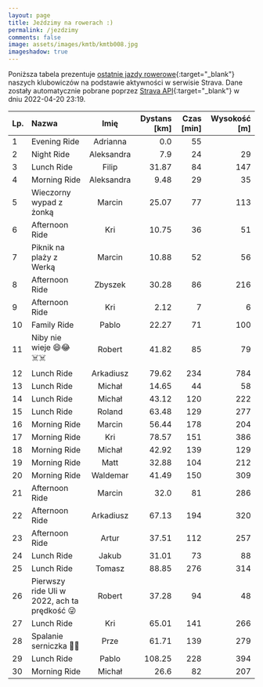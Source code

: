 ```yaml
---
layout: page
title: Jeździmy na rowerach :)
permalink: /jezdzimy
comments: false
image: assets/images/kmtb/kmtb008.jpg
imageshadow: true
---
```


Poniższa tabela prezentuje [ostatnie jazdy rowerowe](https://www.strava.com/clubs/336381){:target="_blank"} naszych klubowiczów na podstawie aktywności w serwisie Strava. Dane zostały automatycznie pobrane poprzez [Strava API](https://developers.strava.com/docs/reference/#api-Clubs-getClubActivitiesById){:target="_blank"} w dniu 2022-04-20 23:19.

Lp. | Nazwa | Imię | Dystans [km] | Czas [min] | Wysokość [m]
:--- | :--- | :---: | ---: | ---: | ---:
1|Evening Ride|Adrianna|0.0|55|
2|Night Ride|Aleksandra|7.9|24|29
3|Lunch Ride|Filip|31.87|84|147
4|Morning Ride|Aleksandra|9.48|29|35
5|Wieczorny wypad z żonką|Marcin|25.07|77|113
6|Afternoon Ride|Kri|10.75|36|51
7|Piknik na plaży z Werką|Marcin|10.88|52|56
8|Afternoon Ride|Zbyszek|30.28|86|216
9|Afternoon Ride|Kri|2.12|7|6
10|Family Ride|Pablo|22.27|71|100
11|Niby nie wieje 😄😂☠️☠️|Robert|41.82|85|79
12|Lunch Ride|Arkadiusz|79.62|234|784
13|Lunch Ride|Michał|14.65|44|58
14|Lunch Ride|Michał|43.12|120|222
15|Lunch Ride|Roland|63.48|129|277
16|Morning Ride|Marcin|56.44|178|204
17|Morning Ride|Kri|78.57|151|386
18|Morning Ride|Michał|42.92|139|129
19|Morning Ride|Matt|32.88|104|212
20|Morning Ride|Waldemar|41.49|150|309
21|Afternoon Ride|Marcin|32.0|81|286
22|Afternoon Ride|Arkadiusz|67.13|194|320
23|Afternoon Ride|Artur|37.51|112|257
24|Lunch Ride|Jakub|31.01|73|88
25|Lunch Ride|Tomasz|88.85|276|314
26|Pierwszy ride Uli w 2022, ach ta prędkość 😜|Robert|37.28|94|48
27|Lunch Ride|Kri|65.01|141|266
28|Spalanie serniczka 🍰😋|Prze|61.71|139|279
29|Lunch Ride|Pablo|108.25|228|394
30|Morning Ride|Michał|26.6|82|207
